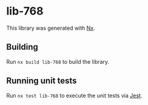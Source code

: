 # lib-768

This library was generated with [Nx](https://nx.dev).

## Building

Run `nx build lib-768` to build the library.

## Running unit tests

Run `nx test lib-768` to execute the unit tests via [Jest](https://jestjs.io).
